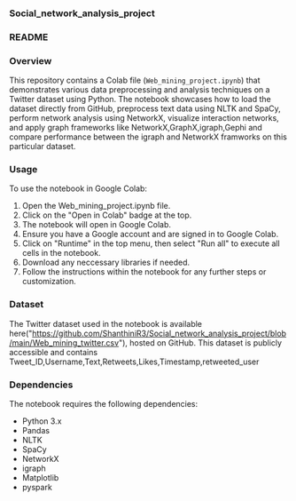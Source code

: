 ### Social_network_analysis_project

### README
### Overview

This repository contains a Colab file (`Web_mining_project.ipynb`) that demonstrates various data preprocessing and analysis techniques on a Twitter dataset using Python. The notebook showcases how to load the dataset directly from GitHub, preprocess text data using NLTK and SpaCy, perform network analysis using NetworkX, visualize interaction networks, and apply graph frameworks like NetworkX,GraphX,igraph,Gephi and compare performance between the igraph and NetworkX framworks on this particular dataset.

### Usage

To use the notebook in Google Colab:
1. Open the Web_mining_project.ipynb file.
2. Click on the "Open in Colab" badge at the top.
3. The notebook will open in Google Colab.
4. Ensure you have a Google account and are signed in to Google Colab.
5. Click on "Runtime" in the top menu, then select "Run all" to execute all cells in the notebook.
6. Download any neccessary libraries if needed.
7. Follow the instructions within the notebook for any further steps or customization.

### Dataset

The Twitter dataset used in the notebook is available here("https://github.com/ShanthiniR3/Social_network_analysis_project/blob/main/Web_mining_twitter.csv"), hosted on GitHub. This dataset is publicly accessible and contains Tweet_ID,Username,Text,Retweets,Likes,Timestamp,retweeted_user	


### Dependencies

The notebook requires the following dependencies:

- Python 3.x
- Pandas
- NLTK
- SpaCy
- NetworkX
- igraph
- Matplotlib
- pyspark

